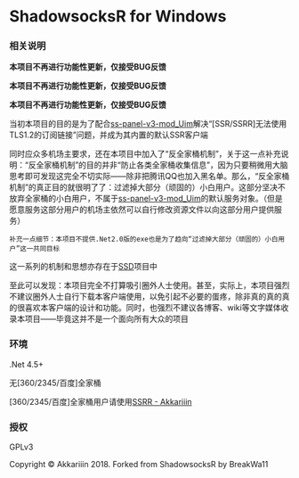 ShadowsocksR for Windows
=======================

### 相关说明

**本项目不再进行功能性更新，仅接受BUG反馈**

**本项目不再进行功能性更新，仅接受BUG反馈**

**本项目不再进行功能性更新，仅接受BUG反馈**

当初本项目的目的是为了配合[ss-panel-v3-mod_Uim](https://github.com/NimaQu/ss-panel-v3-mod_Uim)解决“\[SSR/SSRR\]无法使用TLS1.2的订阅链接”问题，并成为其内置的默认SSR客户端

同时应众多机场主要求，还在本项目中加入了“反全家桶机制”，关于这一点补充说明：“反全家桶机制”的目的并非“防止各类全家桶收集信息”，因为只要稍微用大脑思考即可发现这完全不切实际——除非把腾讯QQ也加入黑名单。那么，“反全家桶机制”的真正目的就很明了了：过滤掉大部分（顽固的）小白用户。这部分坚决不放弃全家桶的小白用户，不属于[ss-panel-v3-mod_Uim](https://github.com/NimaQu/ss-panel-v3-mod_Uim)的默认服务对象。（但是愿意服务这部分用户的机场主依然可以自行修改资源文件以向这部分用户提供服务）

`补充一点细节：本项目不提供.Net2.0版的exe也是为了趋向“过滤掉大部分（顽固的）小白用户”这一共同目标`

这一系列的机制和思想亦存在于[SSD](https://github.com/CGDF-Github/SSD-Windows)项目中

至此可以发现：本项目完全不打算吸引圈外人士使用。甚至，实际上，本项目强烈不建议圈外人士自行下载本客户端使用，以免引起不必要的蛋疼，除非真的真的真的很喜欢本客户端的设计和功能。同时，也强烈不建议各博客、wiki等文字媒体收录本项目——毕竟这并不是一个面向所有大众的项目

### 环境

.Net 4.5+

无\[360/2345/百度\]全家桶

\[360/2345/百度\]全家桶用户请使用[SSRR - Akkariiin](https://github.com/shadowsocksrr/shadowsocksr-csharp)

### 授权

GPLv3

Copyright © Akkariiin 2018. Forked from ShadowsocksR by BreakWa11
